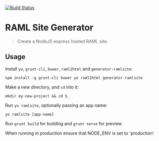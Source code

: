 [![Build Status](https://travis-ci.org/rovens/generator-raml.svg)](https://travis-ci.org/rovens/generator-raml)

# RAML Site Generator

> Create a NodeJS express hosted RAML site.

## Usage


Install `yo`, `grunt-cli`, `bower`, `raml2html` and `generator-ramlsite`:
```
npm install -g grunt-cli bower yo raml2html generator-ramlsite
```

Make a new directory, and `cd` into it:
```
mkdir my-new-project && cd $_
```

Run `yo ramlsite`, optionally passing an app name:
```
yo ramlsite [app-name]
```

Run `grunt build` for building and `grunt serve` for preview

When running in production ensure that NODE_ENV is set to 'production'


